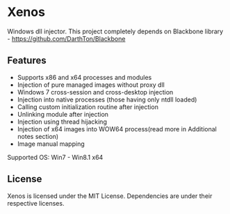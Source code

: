 Xenos
=====

Windows dll injector. This project completely depends on Blackbone library - https://github.com/DarthTon/Blackbone

## Features ##

- Supports x86 and x64 processes and modules
- Injection of pure managed images without proxy dll
- Windows 7 cross-session and cross-desktop injection
- Injection into native processes (those having only ntdll loaded)
- Calling custom initialization routine after injection
- Unlinking module after injection
- Injection using thread hijacking
- Injection of x64 images into WOW64 process(read more in Additional notes section)
- Image manual mapping

Supported OS: Win7 - Win8.1 x64

## License ##
Xenos is licensed under the MIT License. Dependencies are under their respective licenses.